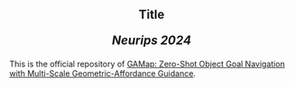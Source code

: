 <h2 align="center">
  <b>Title</b>

  <b><i>Neurips 2024</i></b>
</h2>

This is the official repository of [GAMap: Zero-Shot Object Goal Navigation with Multi-Scale Geometric-Affordance Guidance](https://arxiv.org/pdf/2410.23978).

